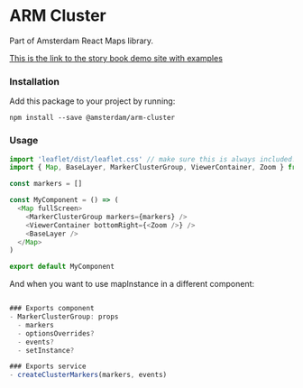 # ARM Cluster

Part of Amsterdam React Maps library.

[This is the link to the story book demo site with examples](https://amsterdam.github.io/amsterdam-react-maps)

### Installation
Add this package to your project by running:

```
npm install --save @amsterdam/arm-cluster
```

### Usage
```js
import 'leaflet/dist/leaflet.css' // make sure this is always included!
import { Map, BaseLayer, MarkerClusterGroup, ViewerContainer, Zoom } from '@amsterdam/arm-core'

const markers = []

const MyComponent = () => (
  <Map fullScreen>
    <MarkerClusterGroup markers={markers} />
    <ViewerContainer bottomRight={<Zoom />} />
    <BaseLayer />
  </Map>
)

export default MyComponent
```
And when you want to use mapInstance in a different component:

```js

### Exports component
- MarkerClusterGroup: props
  - markers
  - optionsOverrides?
  - events?
  - setInstance?

### Exports service
- createClusterMarkers(markers, events)
